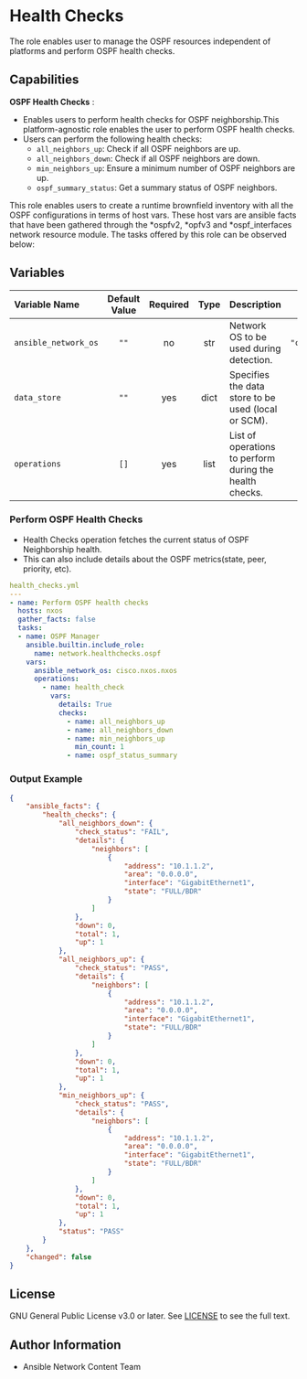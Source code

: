 # Health Checks

The role enables user to manage the OSPF resources independent of platforms and perform OSPF health checks.

## Capabilities

**OSPF Health Checks** :
- Enables users to perform health checks for OSPF neighborship.This platform-agnostic role enables the user to perform OSPF health checks.
- Users can perform the following health checks:
  - `all_neighbors_up`: Check if all OSPF neighbors are up.
  - `all_neighbors_down`: Check if all OSPF neighbors are down.
  - `min_neighbors_up`: Ensure a minimum number of OSPF neighbors are up.
  - `ospf_summary_status`: Get a summary status of OSPF neighbors.

This role enables users to create a runtime brownfield inventory with all the OSPF configurations in terms of host vars. These host vars are ansible facts that have been gathered through the *ospfv2, *opfv3 and *ospf_interfaces network resource module. The tasks offered by this role can be observed below:

## Variables

| Variable Name        | Default Value | Required | Type | Description                                                   | Example |
|:---------------------|:-------------:|:--------:|:----:|:-------------------------------------------------------------|:-------:|
| `ansible_network_os` | `""`          | no      | str  | Network OS to be used during detection.                      | `"cisco.nxos.nxos"` |
| `data_store`         | `""`          | yes      | dict | Specifies the data store to be used (local or SCM).           | See examples below. |
| `operations`         | `[]`          | yes      | list | List of operations to perform during the health checks.        | See examples below. |

### Perform OSPF Health Checks
- Health Checks operation fetches the current status of OSPF Neighborship health.
- This can also include details about the OSPF metrics(state, peer, priority, etc).

```yaml
health_checks.yml
---
- name: Perform OSPF health checks
  hosts: nxos
  gather_facts: false
  tasks:
  - name: OSPF Manager
    ansible.builtin.include_role:
      name: network.healthchecks.ospf
    vars:
      ansible_network_os: cisco.nxos.nxos
      operations:
        - name: health_check
          vars:
            details: True
            checks:
              - name: all_neighbors_up
              - name: all_neighbors_down
              - name: min_neighbors_up
                min_count: 1
              - name: ospf_status_summary
```

### Output Example
```json
{
    "ansible_facts": {
        "health_checks": {
            "all_neighbors_down": {
                "check_status": "FAIL",
                "details": {
                    "neighbors": [
                        {
                            "address": "10.1.1.2",
                            "area": "0.0.0.0",
                            "interface": "GigabitEthernet1",
                            "state": "FULL/BDR"
                        }
                    ]
                },
                "down": 0,
                "total": 1,
                "up": 1
            },
            "all_neighbors_up": {
                "check_status": "PASS",
                "details": {
                    "neighbors": [
                        {
                            "address": "10.1.1.2",
                            "area": "0.0.0.0",
                            "interface": "GigabitEthernet1",
                            "state": "FULL/BDR"
                        }
                    ]
                },
                "down": 0,
                "total": 1,
                "up": 1
            },
            "min_neighbors_up": {
                "check_status": "PASS",
                "details": {
                    "neighbors": [
                        {
                            "address": "10.1.1.2",
                            "area": "0.0.0.0",
                            "interface": "GigabitEthernet1",
                            "state": "FULL/BDR"
                        }
                    ]
                },
                "down": 0,
                "total": 1,
                "up": 1
            },
            "status": "PASS"
        }
    },
    "changed": false
}
```

## License
GNU General Public License v3.0 or later.
See [LICENSE](https://www.gnu.org/licenses/gpl-3.0.txt) to see the full text.

## Author Information
- Ansible Network Content Team